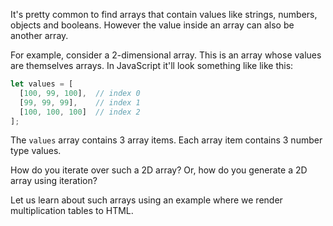 It's pretty common to find arrays that contain values like strings, numbers, objects and booleans. However the value inside an array can also be another array. 

For example, consider a 2-dimensional array. This is an array whose values are themselves arrays. In JavaScript it'll look something like like this:

```js
let values = [
  [100, 99, 100],  // index 0
  [99, 99, 99],    // index 1
  [100, 100, 100]  // index 2
];
```

The `values` array contains 3 array items. Each array item contains 3 number type values. 

How do you iterate over such a 2D array? Or, how do you generate a 2D array using iteration?

Let us learn about such arrays using an example where we render multiplication tables to HTML.